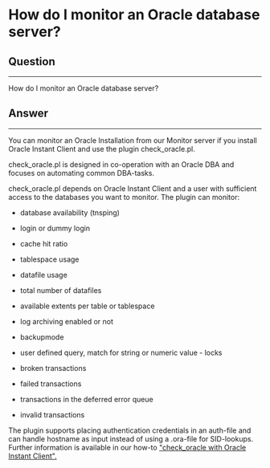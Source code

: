 # How do I monitor an Oracle database server?

## Question

* * * * *

How do I monitor an Oracle database server?

## Answer

* * * * *

You can monitor an Oracle Installation from our Monitor server if you install Oracle Instant Client and use the plugin check\_oracle.pl.

check\_oracle.pl is designed in co-operation with an Oracle DBA and focuses on automating common DBA-tasks.

check\_oracle.pl depends on Oracle Instant Client and a user with sufficient access to the databases you want to monitor. The plugin can monitor:

- database availability (tnsping)

- login or dummy login

- cache hit ratio

- tablespace usage

- datafile usage

- total number of datafiles

- available extents per table or tablespace

- log archiving enabled or not

- backupmode

- user defined query, match for string or numeric value - locks

- broken transactions

- failed transactions

- transactions in the deferred error queue

- invalid transactions

The plugin supports placing authentication credentials in an auth-file and can handle hostname as input instead of using a .ora-file for SID-lookups. Further information is available in our how-to ["check\_oracle with Oracle Instant Client".](http://www.op5.com/how-to/check_oracle-with-oracle-instant-client/)
